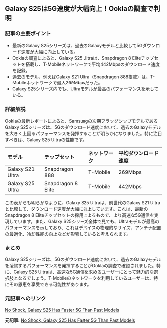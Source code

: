 ## Galaxy S25は5G速度が大幅向上！Ooklaの調査で判明

### 記事の主要ポイント

* 最新のGalaxy S25シリーズは、過去のGalaxyモデルと比較して5Gダウンロード速度が大幅に向上している。
* Ooklaの調査によると、Galaxy S25 Ultraは、Snapdragon 8 Eliteチップセットを搭載し、T-Mobileネットワークで平均442Mbpsのダウンロード速度を記録。
* 過去のモデル、例えばGalaxy S21 Ultra（Snapdragon 888搭載）は、T-Mobileネットワークで最大269Mbpsだった。
* Galaxy S25シリーズ内でも、Ultraモデルが最高のパフォーマンスを示している。

### 詳細解説

Ooklaの最新レポートによると、Samsungの次期フラッグシップモデルであるGalaxy S25シリーズは、5Gのダウンロード速度において、過去のGalaxyモデルを大きく上回るパフォーマンスを発揮することが明らかになりました。特に注目すべきは、Galaxy S25 Ultraの性能です。

| モデル | チップセット | ネットワーク | 平均ダウンロード速度 |
| :--------------- | :------------------- | :----------- | :------------------- |
| Galaxy S21 Ultra | Snapdragon 888 | T-Mobile | 269Mbps |
| Galaxy S25 Ultra | Snapdragon 8 Elite | T-Mobile | 442Mbps |

この表からも明らかなように、Galaxy S25 Ultraは、前世代のGalaxy S21 Ultraと比較して、ダウンロード速度が大幅に向上しています。これは、最新のSnapdragon 8 Eliteチップセットの採用によるもので、より高速な5G通信を実現しています。また、Galaxy S25シリーズ全体で見ても、Ultraモデルが最高のパフォーマンスを示しており、これはデバイスの物理的なサイズ、アンテナ配置の最適化、冷却性能の向上などが影響していると考えられます。

### まとめ

Galaxy S25シリーズは、5Gのダウンロード速度において、過去のGalaxyモデルを凌駕するパフォーマンスを発揮することがOoklaの調査で確認されました。特に、Galaxy S25 Ultraは、高速な5G通信を求めるユーザーにとって魅力的な選択肢となるでしょう。T-Mobileのネットワークを利用しているユーザーは、特にその恩恵を享受できる可能性があります。

### 元記事へのリンク

[No Shock, Galaxy S25 Has Faster 5G Than Past Models](https://www.androidheadlines.com/2024/05/galaxy-s25-faster-5g.html)


**元記事:** [No Shock, Galaxy S25 Has Faster 5G Than Past Models](https://www.droid-life.com/2025/05/05/ookla-confirms-5g-speeds-much-faster-on-new-galaxy-models-compared-to-past-generations/amp/)